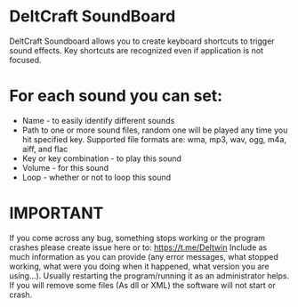 # DeltCraft SoundBoard
DeltCraft Soundboard allows you to create keyboard shortcuts to trigger sound effects. Key shortcuts are recognized even if application is not focused.

# For each sound you can set:
- Name - to easily identify different sounds
- Path to one or more sound files, random one will be played any time you hit specified key. Supported file formats are: wma, mp3, wav, ogg, m4a, aiff, and flac
- Key or key combination - to play this sound
- Volume - for this sound
- Loop - whether or not to loop this sound

# IMPORTANT
If you come across any bug, something stops working or the program crashes please create issue here or to: https://t.me/DeItwin
Include as much information as you can provide (any error messages, what stopped working, what were you doing when it happened, what version you are using...). 
Usually restarting the program/running it as an administrator helps. 
If you will remove some files (As dll or XML) the software will not start or crash.
